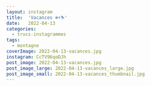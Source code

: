 ```yaml
---
layout: instagram
title:  'Vacances ❄️☀️⛷'
date:   2022-04-13
categories: 
  - trucs-instagrammes
tags:
  - montagne
coverImage: 2022-04-13-vacances.jpg
instagram: CcTV96qoDJh
post_image: 2022-04-13-vacances.jpg
post_image_large: 2022-04-13-vacances_large.jpg
post_image_small: 2022-04-13-vacances_thumbnail.jpg
---
```



